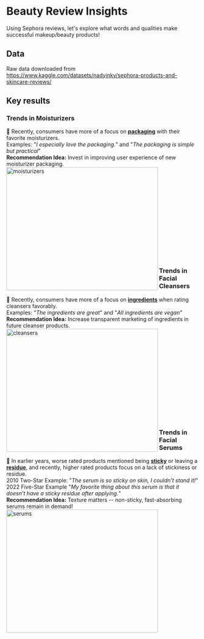 # Beauty Review Insights
 Using Sephora reviews, let's explore what words and qualities make successful makeup/beauty products!
 
## Data 
Raw data downloaded from https://www.kaggle.com/datasets/nadyinky/sephora-products-and-skincare-reviews/

## Key results
### Trends in Moisturizers
🌟 Recently, consumers have more of a focus on <ins>**packaging**</ins> with their favorite moisturizers.  
Examples: "*I especially love the packaging.*" and "*The packaging is simple but practical*"  
**Recommendation Idea:** Invest in improving user experience of new moisturizer packaging.  
<img align="left" width="398" height="322" alt="moisturizers" src="https://github.com/user-attachments/assets/0edd0f8c-4310-481a-9406-f6f1e7b17d76" />
<br /><br /><br /><br /><br /><br /><br /><br /><br /><br /><br /><br /><br /><br />
### Trends in Facial Cleansers  
🌟 Recently, consumers have more of a focus on  <ins>**ingredients**</ins> when rating cleansers favorably.  
Examples: "*The ingredients are great*" and "*All ingredients are vegan*"  
**Recommendation Idea:** Increase transparent marketing of ingredients in future cleanser products.  
<img align="left" width="398" height="322" alt="cleansers" src="https://github.com/user-attachments/assets/db3be1f7-4605-4dd1-99a2-9610a4711e50" />
<br /><br /><br /><br /><br /><br /><br /><br /><br /><br /><br /><br /><br /><br />
### Trends in Facial Serums  
🌟 In earlier years, worse rated products mentioned being <ins>**sticky**</ins> or leaving a <ins>**residue**</ins>, and recently, higher rated products focus on a lack of stickiness or residue.  
2010 Two-Star Example: "*The serum is so sticky on skin, I couldn’t stand it!*"  
2022 Five-Star Example "*My favorite thing about this serum is that it doesn’t have a sticky residue after applying.*"  
**Recommendation Idea:** Texture matters -- non-sticky, fast-absorbing serums remain in demand!  
<img align="left" width="398" height="322" alt="serums" src="https://github.com/user-attachments/assets/1b2c7d6d-c2de-4a46-8b3a-13014a203922" />
